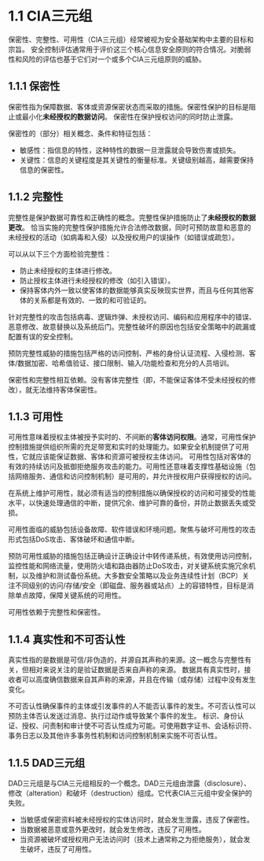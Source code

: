 # 1.1 CIA三元组

保密性、完整性、可用性（CIA三元组）经常被视为安全基础架构中主要的目标和宗旨。 安全控制评估通常用于评价这三个核心信息安全原则的符合情况。对脆弱性和风险的评估也基于它们对一个或多个CIA三元组原则的威胁。

## 1.1.1 保密性

保密性指为保障数据、客体或资源保密状态而采取的措施。保密性保护的目标是阻止或最小化**未经授权的数据访问**。 保密性在保护授权访问的同时防止泄露。

保密性的（部分）相关概念、条件和特征包括：

* 敏感性：指信息的特性，这种特性的数据一旦泄露就会导致伤害或损失。
* 关键性：信息的关键程度是其关键性的衡量标准。关键级别越高，越需要保持信息的保密性。

## 1.1.2 完整性

完整性是保护数据可靠性和正确性的概念。完整性保护措施防止了**未经授权的数据更改**。 恰当实施的完整性保护措施允许合法修改数据，同时可预防故意和恶意的未经授权的活动（如病毒和入侵）以及授权用户的误操作（如错误或疏忽）。

可以从以下三个方面检验完整性：

* 防止未经授权的主体进行修改。
* 防止授权主体进行未经授权的修改（如引入错误）。
* 保持客体内外一致以使客体的数据能够真实反映现实世界，而且与任何其他客体的关系都是有效的、一致的和可验证的。

针对完整性的攻击包括病毒、逻辑炸弹、未授权访问、编码和应用程序中的错误、恶意修改、故意替换以及系统后门。完整性破坏的原因也包括安全策略中的疏漏或配置有误的安全控制。

预防完整性威胁的措施包括严格的访问控制、严格的身份认证流程、入侵检测、客体/数据加密、哈希值验证、接口限制、输入/功能检查和充分的人员培训。

保密性和完整性相互依赖。没有客体完整性（即，不能保证客体不受未经授权的修改），就无法维持客体保密性。

## 1.1.3 可用性

可用性意味着授权主体被授予实时的、不间断的**客体访问权限**。通常，可用性保护控制措施提供组织所需的充足带宽和实时的处理能力。如果安全机制提供了可用性，它就应该能保证数据、客体和资源可被授权主体访问。 可用性包括对客体的有效的持续访问及抵御拒绝服务攻击的能力。可用性还意味着支撑性基础设施（包括网络服务、通信和访问控制机制）是可用的，并允许授权用户获得授权的访问。

在系统上维护可用性，就必须有适当的控制措施以确保授权的访问和可接受的性能水平，以快速处理通信的中断，提供冗余、维护可靠的备份，并防止数据丢失或受损。

可用性面临的威胁包括设备故障、软件错误和环境问题。聚焦与破坏可用性的攻击形式包括DoS攻击、客体破坏和通信中断。

预防可用性威胁的措施包括正确设计正确设计中转传递系统，有效使用访问控制，监控性能和网络流量，使用防火墙和路由器防止DoS攻击，对关键系统实施冗余机制，以及维护和测试备份系统。大多数安全策略以及业务连续性计划（BCP）关注不同级别的访问/存储/安全（即磁盘、服务器或站点）上的容错特性，目标是消除单点故障，保障关键系统的可用性。

可用性依赖于完整性和保密性。

## 1.1.4 真实性和不可否认性

真实性指的是数据是可信/非伪造的，并源自其声称的来源。这一概念与完整性有关，但相对来说关注的是验证数据是否来自声称的来源。 数据具有真实性时，接收者可以高度确信数据来自其声称的来源，并且在传输（或存储）过程中没有发生变化。

不可否认性确保事件的主体或引发事件的人不能否认事件的发生。不可否认性可以预防主体否认发送过消息、执行过动作或导致某个事件的发生。 标识、身份认证、授权、问责制和审计使不可否认性成为可能。可使用数字证书、会话标识符、事务日志以及其他许多事务性机制和访问控制机制来实施不可否认性。

## 1.1.5 DAD三元组

DAD三元组是与CIA三元组相反的一个概念。DAD三元组由泄露（disclosure）、修改（alteration）和破坏（destruction）组成。它代表CIA三元组中安全保护的失败。

* 当敏感或保密资料被未经授权的实体访问时，就会发生泄露，违反了保密性。
* 当数据被恶意或意外更改时，就会发生修改，违反了可用性。
* 当资源被破坏或授权用户无法访问时（技术上通常称之为拒绝服务），就会发生破坏，违反了可用性。

